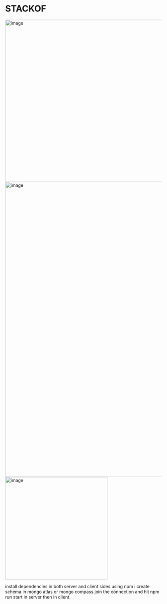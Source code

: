 # STACKOF
<img width="521" alt="image" src="https://github.com/Sakshi14rj/STACKOF/assets/78091453/2b993781-9a7f-48d0-ab21-abbada066399">
<img width="948" alt="image" src="https://github.com/Sakshi14rj/STACKOF/assets/78091453/24dbc670-d5e4-404c-b07f-050315659c54">
<img width="329" alt="image" src="https://github.com/Sakshi14rj/STACKOF/assets/78091453/d62906c3-d0fb-4399-b376-fee009ee2fdf">

install dependencies in both server and client sides using
npm i
create schema in mongo atlas or mongo compass
join the connection and hit
npm run start in server then in client.






